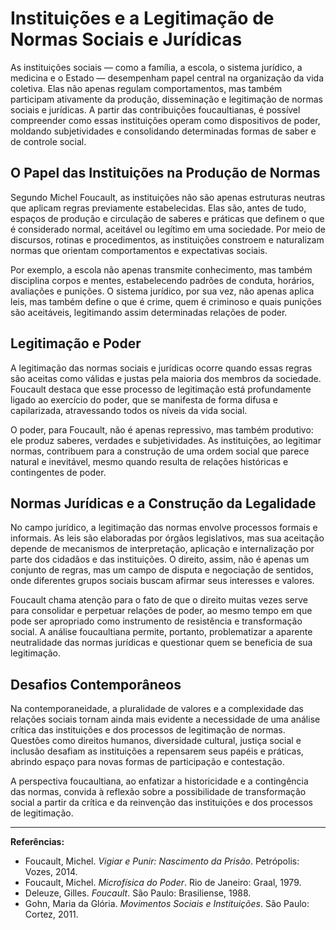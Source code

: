 # Instituições e a Legitimação de Normas Sociais e Jurídicas

As instituições sociais — como a família, a escola, o sistema jurídico, a medicina e o Estado — desempenham papel central na organização da vida coletiva. Elas não apenas regulam comportamentos, mas também participam ativamente da produção, disseminação e legitimação de normas sociais e jurídicas. A partir das contribuições foucaultianas, é possível compreender como essas instituições operam como dispositivos de poder, moldando subjetividades e consolidando determinadas formas de saber e de controle social.

## O Papel das Instituições na Produção de Normas

Segundo Michel Foucault, as instituições não são apenas estruturas neutras que aplicam regras previamente estabelecidas. Elas são, antes de tudo, espaços de produção e circulação de saberes e práticas que definem o que é considerado normal, aceitável ou legítimo em uma sociedade. Por meio de discursos, rotinas e procedimentos, as instituições constroem e naturalizam normas que orientam comportamentos e expectativas sociais.

Por exemplo, a escola não apenas transmite conhecimento, mas também disciplina corpos e mentes, estabelecendo padrões de conduta, horários, avaliações e punições. O sistema jurídico, por sua vez, não apenas aplica leis, mas também define o que é crime, quem é criminoso e quais punições são aceitáveis, legitimando assim determinadas relações de poder.

## Legitimação e Poder

A legitimação das normas sociais e jurídicas ocorre quando essas regras são aceitas como válidas e justas pela maioria dos membros da sociedade. Foucault destaca que esse processo de legitimação está profundamente ligado ao exercício do poder, que se manifesta de forma difusa e capilarizada, atravessando todos os níveis da vida social.

O poder, para Foucault, não é apenas repressivo, mas também produtivo: ele produz saberes, verdades e subjetividades. As instituições, ao legitimar normas, contribuem para a construção de uma ordem social que parece natural e inevitável, mesmo quando resulta de relações históricas e contingentes de poder.

## Normas Jurídicas e a Construção da Legalidade

No campo jurídico, a legitimação das normas envolve processos formais e informais. As leis são elaboradas por órgãos legislativos, mas sua aceitação depende de mecanismos de interpretação, aplicação e internalização por parte dos cidadãos e das instituições. O direito, assim, não é apenas um conjunto de regras, mas um campo de disputa e negociação de sentidos, onde diferentes grupos sociais buscam afirmar seus interesses e valores.

Foucault chama atenção para o fato de que o direito muitas vezes serve para consolidar e perpetuar relações de poder, ao mesmo tempo em que pode ser apropriado como instrumento de resistência e transformação social. A análise foucaultiana permite, portanto, problematizar a aparente neutralidade das normas jurídicas e questionar quem se beneficia de sua legitimação.

## Desafios Contemporâneos

Na contemporaneidade, a pluralidade de valores e a complexidade das relações sociais tornam ainda mais evidente a necessidade de uma análise crítica das instituições e dos processos de legitimação de normas. Questões como direitos humanos, diversidade cultural, justiça social e inclusão desafiam as instituições a repensarem seus papéis e práticas, abrindo espaço para novas formas de participação e contestação.

A perspectiva foucaultiana, ao enfatizar a historicidade e a contingência das normas, convida à reflexão sobre a possibilidade de transformação social a partir da crítica e da reinvenção das instituições e dos processos de legitimação.

---

**Referências:**

- Foucault, Michel. *Vigiar e Punir: Nascimento da Prisão*. Petrópolis: Vozes, 2014.
- Foucault, Michel. *Microfísica do Poder*. Rio de Janeiro: Graal, 1979.
- Deleuze, Gilles. *Foucault*. São Paulo: Brasiliense, 1988.
- Gohn, Maria da Glória. *Movimentos Sociais e Instituições*. São Paulo: Cortez, 2011.